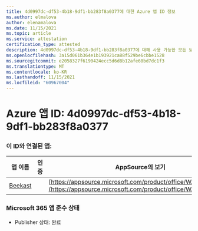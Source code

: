 ```yaml
---
title: 4d0997dc-df53-4b18-9df1-bb283f8a0377에 대한 Azure 앱 ID 정보
ms.author: elmalova
author: elenamalova
ms.date: 11/15/2021
ms.topic: article
ms.service: attestation
certification_type: attested
description: 4d0997dc-df53-4b18-9df1-bb283f8a0377에 대해 사용 가능한 모든 보안 및 규정 준수 정보입니다.
ms.openlocfilehash: 3a15d061b364e1b193921ca88f529be6cbbe1528
ms.sourcegitcommit: e2058327f6190424ecc5d6d8b12afe60bd7dc1f3
ms.translationtype: MT
ms.contentlocale: ko-KR
ms.lasthandoff: 11/15/2021
ms.locfileid: "60967004"
---
```

# <a name="azure-app-id-4d0997dc-df53-4b18-9df1-bb283f8a0377"></a>Azure 앱 ID: 4d0997dc-df53-4b18-9df1-bb283f8a0377


### <a name="apps-associated-with-this-id"></a>이 ID와 연결된 앱:
| **앱 이름** | **인증** | **AppSource의 보기** |
|--------------|---------------|-----------------------|
| [Beekast](https://docs.microsoft.com/microsoft-365-app-certification/forward/WA200001447) |  | [https://appsource.microsoft.com/product/office/WA200001447](https://appsource.microsoft.com/product/office/WA200001447) |

### <a name="microsoft-365-app-compliance-status"></a>Microsoft 365 앱 준수 상태
- Publisher 상태: 완료
